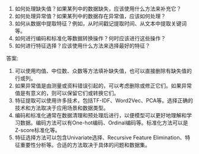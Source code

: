 1. 如何处理缺失值？如果某列中的数据缺失，应该使用什么方法来补充它？
2. 如何处理异常值？如果某列中的数据存在异常值，应该如何处理？
3. 如何从数据中提取特征？例如，从时间戳记提取时间、从文本中提取关键词等。
4. 如何进行编码和标准化等数据转换操作？何时应该进行这些操作？
5. 如何进行特征选择？应该使用什么方法来选择最好的特征？

答案:
1. 可以使用均值、中位数、众数等方法填补缺失值，也可以直接删除有缺失值的行或列。
2. 如果异常值是由测量或资料错误引起的，可以考虑删除或修正它们。如果异常值是有意义的，则可以保留它们或转换它们。
3. 特征提取可以使用许多技术，包括TF-IDF、Word2Vec、PCA等。选择正确的技术和方法取决于应用场景和数据类型。
4. 编码和标准化通常在数据清理和预处理后进行，以便模型可以更好地理解和学习数据。编码方法可以有One-hot编码、Ordinal编码等。标准化方法可以是Z-score标准化等。
5. 特征选择方法可以包含Univariate选择、Recursive Feature Elimination、特征重要性分析等。合适的方法取决于具体的问题和数据集。